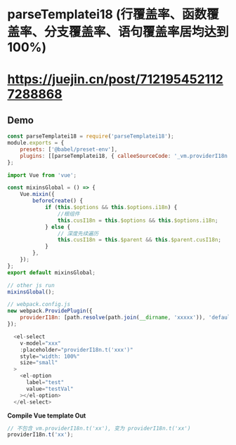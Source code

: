 # parseTemplatei18 (行覆盖率、函数覆盖率、分支覆盖率、语句覆盖率居均达到 100%)

# https://juejin.cn/post/7121954521127288868

## Demo

```javascript
const parseTemplatei18 = require('parseTemplatei18');
module.exports = {
    presets: ['@babel/preset-env'],
    plugins: [[parseTemplatei18, { calleeSourceCode: '_vm.providerI18n.t', calleeTargetCode: 'providerI18n' }]],
};
```

```javascript
import Vue from 'vue';

const mixinsGlobal = () => {
    Vue.mixin({
        beforeCreate() {
            if (this.$options && this.$options.i18n) {
                //根组件
                this.cusI18n = this.$options && this.$options.i18n;
            } else {
                // 深度先续遍历
                this.cusI18n = this.$parent && this.$parent.cusI18n;
            }
        },
    });
};
export default mixinsGlobal;

// other js run
mixinsGlobal();
```

```javascript
// webpack.config.js
new webpack.ProvidePlugin({
    providerI18n: [path.resolve(path.join(__dirname, 'xxxxx')), 'default'],
});
```

```javascript
  <el-select
    v-model="xxx"
    :placeholder="providerI18n.t('xxx')"
    style="width: 100%"
    size="small"
  >
    <el-option
      label="test"
      value="testVal"
    ></el-option>
  </el-select>
```

**Compile Vue template Out**

```javascript
// 不包含_vm.providerI18n.t('xx'), 变为 providerI18n.t('xx')
providerI18n.t('xx');
```
